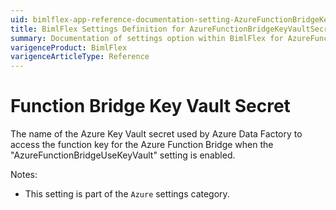 ```yaml
---
uid: bimlflex-app-reference-documentation-setting-AzureFunctionBridgeKeyVaultSecret
title: BimlFlex Settings Definition for AzureFunctionBridgeKeyVaultSecret
summary: Documentation of settings option within BimlFlex for AzureFunctionBridgeKeyVaultSecret
varigenceProduct: BimlFlex
varigenceArticleType: Reference
---
```


# Function Bridge Key Vault Secret

The name of the Azure Key Vault secret used by Azure Data Factory to access the function key for the Azure Function Bridge when the "AzureFunctionBridgeUseKeyVault" setting is enabled.

Notes:

* This setting is part of the `Azure` settings category.

